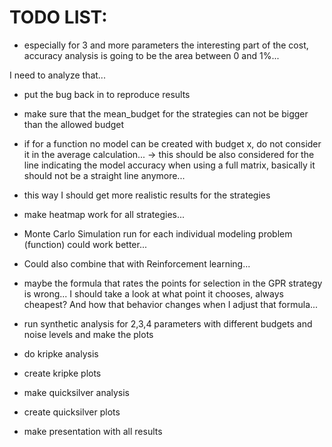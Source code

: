# TODO LIST:

* especially for 3 and more parameters the interesting part of the cost, accuracy analysis is going to be the area between 0 and 1%...

I need to analyze that...

* put the bug back in to reproduce results

* make sure that the mean_budget for the strategies can not be bigger than the allowed budget

* if for a function no model can be created with budget x, do not consider it in the average calculation...
-> this should be also considered for the line indicating the model accuracy when using a full matrix, basically it should not be a straight line anymore...

* this way I should get more realistic results for the strategies

* make heatmap work for all strategies...

* Monte Carlo Simulation run for each individual modeling problem (function) could work better...
* Could also combine that with Reinforcement learning...

* maybe the formula that rates the points for selection in the GPR strategy is wrong... I should take a look at what point it chooses, always cheapest? And how that behavior changes when I adjust that formula...


* run synthetic analysis for 2,3,4 parameters with different budgets and noise levels and make the plots

* do kripke analysis
* create kripke plots
* make quicksilver analysis
* create quicksilver plots

* make presentation with all results